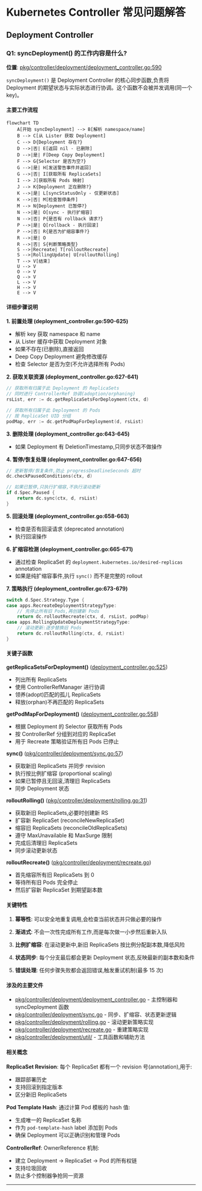 # Kubernetes Controller 常见问题解答

## Deployment Controller

### Q1: syncDeployment() 的工作内容是什么?

**位置**: [pkg/controller/deployment/deployment_controller.go:590](../pkg/controller/deployment/deployment_controller.go#L590)

`syncDeployment()` 是 Deployment Controller 的核心同步函数,负责将 Deployment 的期望状态与实际状态进行协调。这个函数不会被并发调用(同一个 key)。

#### 主要工作流程

```mermaid
flowchart TD
    A[开始 syncDeployment] --> B[解析 namespace/name]
    B --> C[从 Lister 获取 Deployment]
    C --> D{Deployment 存在?}
    D -->|否| E[返回 nil - 已删除]
    D -->|是| F[Deep Copy Deployment]
    F --> G{Selector 是否为空?}
    G -->|是| H[发送警告事件并返回]
    G -->|否| I[获取所有 ReplicaSets]
    I --> J[获取所有 Pods 映射]
    J --> K{Deployment 正在删除?}
    K -->|是| L[syncStatusOnly - 仅更新状态]
    K -->|否| M[检查暂停条件]
    M --> N{Deployment 已暂停?}
    N -->|是| O[sync - 执行扩缩容]
    N -->|否| P{是否有 rollback 请求?}
    P -->|是| Q[rollback - 执行回滚]
    P -->|否| R{是否为扩缩容事件?}
    R -->|是| O
    R -->|否| S{判断策略类型}
    S -->|Recreate| T[rolloutRecreate]
    S -->|RollingUpdate| U[rolloutRolling]
    T --> V[结束]
    U --> V
    O --> V
    Q --> V
    L --> V
    H --> V
    E --> V
```

#### 详细步骤说明

**1. 前置处理 (deployment_controller.go:590-625)**
- 解析 key 获取 namespace 和 name
- 从 Lister 缓存中获取 Deployment 对象
- 如果不存在(已删除),直接返回
- Deep Copy Deployment 避免修改缓存
- 检查 Selector 是否为空(不允许选择所有 Pods)

**2. 获取关联资源 (deployment_controller.go:627-641)**
```go
// 获取所有归属于此 Deployment 的 ReplicaSets
// 同时进行 ControllerRef 协调(adoption/orphaning)
rsList, err := dc.getReplicaSetsForDeployment(ctx, d)

// 获取所有归属于此 Deployment 的 Pods
// 按 ReplicaSet UID 分组
podMap, err := dc.getPodMapForDeployment(d, rsList)
```

**3. 删除处理 (deployment_controller.go:643-645)**
- 如果 Deployment 有 DeletionTimestamp,只同步状态不做操作

**4. 暂停/恢复处理 (deployment_controller.go:647-656)**
```go
// 更新暂停/恢复条件,防止 progressDeadlineSeconds 超时
dc.checkPausedConditions(ctx, d)

// 如果已暂停,只执行扩缩容,不执行滚动更新
if d.Spec.Paused {
    return dc.sync(ctx, d, rsList)
}
```

**5. 回滚处理 (deployment_controller.go:658-663)**
- 检查是否有回滚请求 (deprecated annotation)
- 执行回滚操作

**6. 扩缩容检测 (deployment_controller.go:665-671)**
- 通过检查 ReplicaSet 的 `deployment.kubernetes.io/desired-replicas` annotation
- 如果是纯扩缩容事件,执行 `sync()` 而不是完整的 rollout

**7. 策略执行 (deployment_controller.go:673-679)**
```go
switch d.Spec.Strategy.Type {
case apps.RecreateDeploymentStrategyType:
    // 先停止所有旧 Pods,再创建新 Pods
    return dc.rolloutRecreate(ctx, d, rsList, podMap)
case apps.RollingUpdateDeploymentStrategyType:
    // 滚动更新:逐步替换旧 Pods
    return dc.rolloutRolling(ctx, d, rsList)
}
```

#### 关键子函数

**getReplicaSetsForDeployment()** ([deployment_controller.go:525](../pkg/controller/deployment/deployment_controller.go#L525))
- 列出所有 ReplicaSets
- 使用 ControllerRefManager 进行协调
- 领养(adopt)匹配的孤儿 ReplicaSets
- 释放(orphan)不再匹配的 ReplicaSets

**getPodMapForDeployment()** ([deployment_controller.go:558](../pkg/controller/deployment/deployment_controller.go#L558))
- 根据 Deployment 的 Selector 获取所有 Pods
- 按 ControllerRef 分组到对应的 ReplicaSet
- 用于 Recreate 策略验证所有旧 Pods 已停止

**sync()** ([pkg/controller/deployment/sync.go:57](../pkg/controller/deployment/sync.go#L57))
- 获取新旧 ReplicaSets 并同步 revision
- 执行按比例扩缩容 (proportional scaling)
- 如果已暂停且无回滚,清理旧 ReplicaSets
- 同步 Deployment 状态

**rolloutRolling()** ([pkg/controller/deployment/rolling.go:31](../pkg/controller/deployment/rolling.go#L31))
- 获取新旧 ReplicaSets,必要时创建新 RS
- 扩容新 ReplicaSet (reconcileNewReplicaSet)
- 缩容旧 ReplicaSets (reconcileOldReplicaSets)
- 遵守 MaxUnavailable 和 MaxSurge 限制
- 完成后清理旧 ReplicaSets
- 同步滚动更新状态

**rolloutRecreate()** ([pkg/controller/deployment/recreate.go](../pkg/controller/deployment/recreate.go))
- 首先缩容所有旧 ReplicaSets 到 0
- 等待所有旧 Pods 完全停止
- 然后扩容新 ReplicaSet 到期望副本数

#### 关键特性

1. **幂等性**: 可以安全地重复调用,会检查当前状态并只做必要的操作

2. **渐进式**: 不会一次性完成所有工作,而是每次做一小步然后重新入队

3. **比例扩缩容**: 在滚动更新中,新旧 ReplicaSets 按比例分配副本数,降低风险

4. **状态同步**: 每个分支最后都会更新 Deployment 状态,反映最新的副本数和条件

5. **错误处理**: 任何步骤失败都会返回错误,触发重试机制(最多 15 次)

#### 涉及的主要文件

- [pkg/controller/deployment/deployment_controller.go](../pkg/controller/deployment/deployment_controller.go) - 主控制器和 syncDeployment 函数
- [pkg/controller/deployment/sync.go](../pkg/controller/deployment/sync.go) - 同步、扩缩容、状态更新逻辑
- [pkg/controller/deployment/rolling.go](../pkg/controller/deployment/rolling.go) - 滚动更新策略实现
- [pkg/controller/deployment/recreate.go](../pkg/controller/deployment/recreate.go) - 重建策略实现
- [pkg/controller/deployment/util/](../pkg/controller/deployment/util/) - 工具函数和辅助方法

#### 相关概念

**ReplicaSet Revision**: 每个 ReplicaSet 都有一个 revision 号(annotation),用于:
- 跟踪部署历史
- 支持回滚到指定版本
- 区分新旧 ReplicaSets

**Pod Template Hash**: 通过计算 Pod 模板的 hash 值:
- 生成唯一的 ReplicaSet 名称
- 作为 `pod-template-hash` label 添加到 Pods
- 确保 Deployment 可以正确识别和管理 Pods

**ControllerRef**: OwnerReference 机制:
- 建立 Deployment → ReplicaSet → Pod 的所有权链
- 支持垃圾回收
- 防止多个控制器争抢同一资源

---

